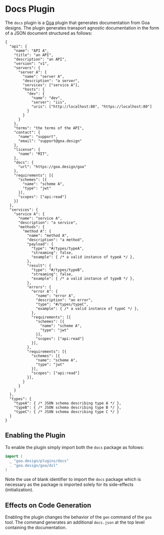 # Docs Plugin

The `docs` plugin is a [Goa](https://github.com/goadesign/goa/tree/v2) plugin
that generates documentation from Goa designs. The plugin generates transport
agnostic documentation in the form of a JSON document structured as follows:

```
{
  "api": {
    "name": "API A",
    "title": "an API",
    "description": "an API",
    "version": "v1",
    "servers": {
      "server A": {
        "name": "server A",
        "description": "a server",
        "services": ["service A"],
        "hosts": {
          "dev": {
            "name": "dev",
            "server": "iis",
            "uris": ["http://localhost:80", "https://localhost:80"]
          }
        }
      }
    },
    "terms": "the terms of the API",
    "contact": {
      "name": "support",
      "email": "support@goa.design"
    },
    "license": {
      "name": "MIT",
    },
    "docs": {
      "url": "https://goa.design/goa"
    },
    "requirements": [{
      "schemes": [{
        "name": "scheme A",
        "type": "jwt"
      }],
      "scopes": ["api:read"]
    }]
  },
  "services": {
    "service A": {
      "name": "service A",
      "description": "a service",
      "methods": {
        "method A": {
          "name": "method A",
          "description": "a method",
          "payload": {
            "type": "#/types/typeA",
            "streaming": false,
            "example": { /* a valid instance of typeA */ },
          },
          "result": {
            "type": "#/types/typeB",
            "streaming": false,
            "example": { /* a valid instance of typeB */ },
          },
          "errors": {
            "error A": {
              "name": "error A",
              "description": "an error",
              "type": "#/types/typeC",
              "example": { /* a valid instance of typeC */ },
            },
            "requirements": [{
              "schemes": [{
                "name": "scheme A",
                "type": "jwt"
              }],
              "scopes": ["api:read"]
            }],
          },
          "requirements": [{
            "schemes": [{
              "name": "scheme A",
              "type": "jwt"
            }],
            "scopes": ["api:read"]
          }],
        }
      }
    }
  },
  "types": {
    "typeA": { /* JSON schema describing type A */ },
    "typeB": { /* JSON schema describing type B */ },
    "typeC": { /* JSON schema describing type C */ }
  }
}
```

## Enabling the Plugin

To enable the plugin simply import both the `docs` package as follows:

```go
import (
  _ "goa.design/plugins/docs"
  . "goa.design/goa/dsl"
)
```
Note the use of blank identifier to import the `docs` package which is necessary
as the package is imported solely for its side-effects (initialization).

## Effects on Code Generation

Enabling the plugin changes the behavior of the `gen` command of the `goa` tool.
The command generates an additional `docs.json` at the top level containing the 
documentation.
